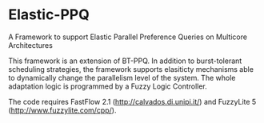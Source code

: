 # Elastic-PPQ
A Framework to support Elastic Parallel Preference Queries on Multicore Architectures

This framework is an extension of BT-PPQ. In addition to burst-tolerant scheduling strategies, the framework supports elasiticty mechanisms able to dynamically change the parallelism level of the system. The whole adaptation logic is
programmed by a Fuzzy Logic Controller.

The code requires FastFlow 2.1 (http://calvados.di.unipi.it/) and FuzzyLite 5 (http://www.fuzzylite.com/cpp/).

